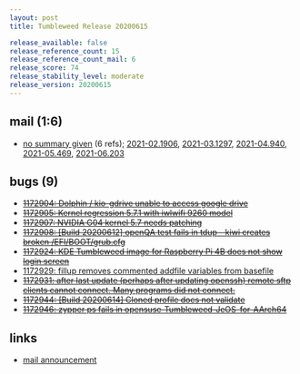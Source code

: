```yaml
---
layout: post
title: Tumbleweed Release 20200615

release_available: false
release_reference_count: 15
release_reference_count_mail: 6
release_score: 74
release_stability_level: moderate
release_version: 20200615
---
```


## mail (1:6)

- [no summary given](https://lists.opensuse.org/archives/list/factory@lists.opensuse.org/thread/P5LAGAA3TKZAXYOICSEFNOJDSN4GCOQX) (6 refs); [2021-02.1906](https://lists.opensuse.org/archives/list/factory@lists.opensuse.org/thread/P5LAGAA3TKZAXYOICSEFNOJDSN4GCOQX), [2021-03.1297](https://lists.opensuse.org/archives/list/factory@lists.opensuse.org/thread/P5LAGAA3TKZAXYOICSEFNOJDSN4GCOQX), [2021-04.940](https://lists.opensuse.org/archives/list/factory@lists.opensuse.org/thread/P5LAGAA3TKZAXYOICSEFNOJDSN4GCOQX), [2021-05.469](https://lists.opensuse.org/archives/list/factory@lists.opensuse.org/thread/P5LAGAA3TKZAXYOICSEFNOJDSN4GCOQX), [2021-06.203](https://lists.opensuse.org/archives/list/factory@lists.opensuse.org/thread/P5LAGAA3TKZAXYOICSEFNOJDSN4GCOQX)

## bugs (9)

<!--more-->

- ~~[1172904: Dolphin / kio-gdrive unable to access google drive](https://bugzilla.opensuse.org/show_bug.cgi?id=1172904)~~
- ~~[1172905: Kernel regression 5.7.1 with iwlwifi 9260 model](https://bugzilla.opensuse.org/show_bug.cgi?id=1172905)~~
- ~~[1172907: NVIDIA G04 kernel 5.7 needs patching](https://bugzilla.opensuse.org/show_bug.cgi?id=1172907)~~
- ~~[1172908: \[Build 20200612\] openQA test fails in tdup - kiwi creates broken /EFI/BOOT/grub.cfg](https://bugzilla.opensuse.org/show_bug.cgi?id=1172908)~~
- ~~[1172924: KDE Tumbleweed image for Raspberry Pi 4B does not show login screen](https://bugzilla.opensuse.org/show_bug.cgi?id=1172924)~~
- [1172929: fillup removes commented addfile variables from basefile](https://bugzilla.opensuse.org/show_bug.cgi?id=1172929)
- ~~[1172931: after last update (perhaps after updating openssh) remote sftp clients cannot connect. Many programs did not connect.](https://bugzilla.opensuse.org/show_bug.cgi?id=1172931)~~
- ~~[1172944: \[Build 20200614\] Cloned profile does not validate](https://bugzilla.opensuse.org/show_bug.cgi?id=1172944)~~
- ~~[1172946: zypper ps fails in opensuse-Tumbleweed-JeOS-for-AArch64](https://bugzilla.opensuse.org/show_bug.cgi?id=1172946)~~



## links

- [mail announcement](https://lists.opensuse.org/archives/list/factory@lists.opensuse.org/thread/P5LAGAA3TKZAXYOICSEFNOJDSN4GCOQX)
